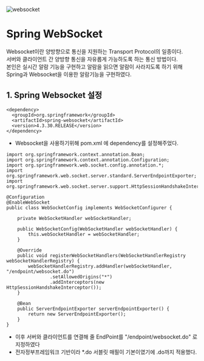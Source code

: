 ![websocket](https://github.com/DuHyeon2/DailyStudy/assets/83499405/ea728c5b-72a0-460e-9083-a0904fe1bbfd)

# Spring WebSocket
Websocket이란 양방향으로 통신을 지원하는 Transport Protocol의 일종이다. <br>
서버와 클라이언트 간 양방향 통신을 자유롭게 가능하도록 하는 통신 방법이다. <br>
본인은 실시간 알람 기능을 구현하고 알람을 읽으면 알람이 사라지도록 하기 위해 Spring과 Websocket을 이용한 알람기능을 구현하였다.<br>

## 1. Spring Websocket 설정
```
<dependency>
  <groupId>org.springframework</groupId>
  <artifactId>spring-websocket</artifactId>
  <version>4.3.30.RELEASE</version>
</dependency>
```
- Websocket을 사용하기위해 pom.xml 에 dependency를 설정해주었다.

```
import org.springframework.context.annotation.Bean;
import org.springframework.context.annotation.Configuration;
import org.springframework.web.socket.config.annotation.*;
import org.springframework.web.socket.server.standard.ServerEndpointExporter;
import org.springframework.web.socket.server.support.HttpSessionHandshakeInterceptor;

@Configuration
@EnableWebSocket
public class WebSocketConfig implements WebSocketConfigurer {

    private WebSocketHandler webSocketHandler;

    public WebSocketConfig(WebSocketHandler webSocketHandler) {
        this.webSocketHandler = webSocketHandler;
    }

    @Override
    public void registerWebSocketHandlers(WebSocketHandlerRegistry webSocketHandlerRegistry) {
        webSocketHandlerRegistry.addHandler(webSocketHandler, "/endpoint/websocket.do")
                .setAllowedOrigins("*")
                .addInterceptors(new HttpSessionHandshakeInterceptor());
    }

    @Bean
    public ServerEndpointExporter serverEndpointExporter() {
        return new ServerEndpointExporter();
    }
}
```
- 이후 서버와 클라이언트를 연결해 줄 EndPoint를 "/endpoint/websocket.do" 로 지정하였다
- 전자정부프레임워크 기반이라 *.do 서블릿 매필이 기본이였기에 .do까지 적용했다.

